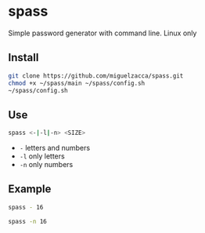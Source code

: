 # spass

Simple password generator with command line. Linux only

## Install

```bash
git clone https://github.com/miguelzacca/spass.git
chmod +x ~/spass/main ~/spass/config.sh
~/spass/config.sh
```

## Use

```bash
spass <-|-l|-n> <SIZE>
```

- `-` letters and numbers
- `-l` only letters
- `-n` only numbers

## Example

```bash
spass - 16 
```

```bash
spass -n 16
```
